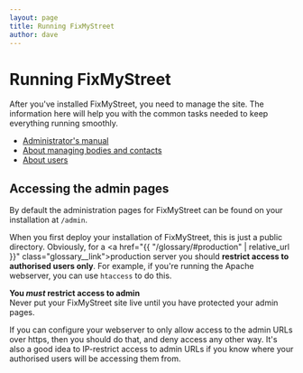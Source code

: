 ```yaml
---
layout: page
title: Running FixMyStreet
author: dave
---
```


# Running FixMyStreet

<p class="lead">After you've installed FixMyStreet, you need to manage the
site. The information here will help you with the common tasks needed to keep
everything running smoothly. </p>

<div class="row-fluid">
<div class="span6">
<ul class="nav nav-pills nav-stacked">
<li><a href="admin_manual/">Administrator's manual</a></li>
<li><a href="bodies_and_contacts">About managing bodies and contacts</a></li>
<li><a href="users">About users</a></li>
</ul>
</div>
</div>

## Accessing the admin pages

By default the administration pages for FixMyStreet can be found on your
installation at `/admin`.

When you first deploy your installation of FixMyStreet, this is just a public
directory. Obviously, for a
<a href="{{ "/glossary/#production" | relative_url }}" class="glossary__link">production</a>
server you should **restrict access to
authorised users only**. For example, if you're running the Apache webserver,
you can use `htaccess` to do this.

<div class="attention-box warning">
  <p><strong>You <em>must</em> restrict access to admin</strong>
    <br>
    Never put your FixMyStreet site live until you have protected
    your admin pages.
  </p>
</div>

If you can configure your webserver to only allow access to the admin URLs over https, then you should do that, and deny access any other way. It's also a good idea to IP-restrict access to admin URLs if you know where your authorised users will be accessing them from.

